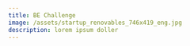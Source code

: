 ```yaml
---
title: BE Challenge
image: /assets/startup_renovables_746x419_eng.jpg
description: lorem ipsum doller
---
```


